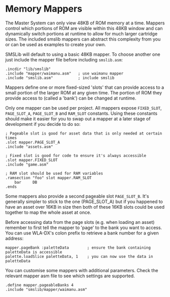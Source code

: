 # Memory Mappers

The Master System can only view 48KB of ROM memory at a time. Mappers control which portions of ROM are visible within this 48KB window and can dynamically switch portions at runtime to allow for much larger cartridge sizes. The included smslib mappers can abstract this complexity from you or can be used as examples to create your own.

SMSLib will default to using a basic 48KB mapper. To choose another one just include the mapper file before including `smslib.asm`:

```
.incdir "lib/smslib"
.include "mapper/waimanu.asm"   ; use waimanu mapper
.include "smslib.asm"           ; include smslib
```

Mappers define one or more fixed-sized 'slots' that can provide access to a small portion of the larger ROM at any given time. The portion of ROM they provide access to (called a 'bank') can be changed at runtime.

Only one mapper can be used per project. All mappers expose `FIXED_SLOT`, `PAGE_SLOT_A`, `PAGE_SLOT_B` and `RAM_SLOT` constants. Using these constants should make it easier for you to swap out a mapper at a later stage of development if you decide to do so:

```
; Pageable slot is good for asset data that is only needed at certain times
.slot mapper.PAGE_SLOT_A
.include "assets.asm"

; Fixed slot is good for code to ensure it's always accessible
.slot mapper.FIXED_SLOT
.include "game.asm"

; RAM slot should be used for RAM variables
.ramsection "foo" slot mapper.RAM_SLOT
    bar     DB
.ends
```

Some mappers also provide a second pageable slot `PAGE_SLOT_B`. It's generally simpler to stick to the one (PAGE_SLOT_A) but if you happened to have an asset over 16KB in size then both of these 16KB slots could be used together to map the whole asset at once.

Before accessing data from the page slots (e.g. when loading an asset) remember to first tell the mapper to 'page' to the bank you want to access. You can use WLA-DX's colon prefix to retrieve a bank number for a given address:

```
mapper.pageBank :paletteData        ; ensure the bank containing paletteData is accessible
palette.loadSlice paletteData, 1    ; you can now use the data in paletteData
```

You can customise some mappers with additional parameters. Check the relevant mapper asm file to see which settings are supported.

```
.define mapper.pageableBanks 4
.include "smslib/mapper/waimanu.asm"
```
